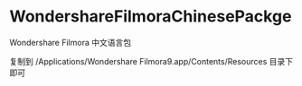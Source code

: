 # WondershareFilmoraChinesePackge
Wondershare  Filmora 中文语言包

复制到 /Applications/Wondershare Filmora9.app/Contents/Resources 目录下即可